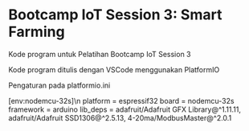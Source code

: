 # Bootcamp IoT Session 3: Smart Farming
Kode program untuk Pelatihan Bootcamp IoT Session 3

Kode program ditulis dengan VSCode menggunakan PlatformIO

Pengaturan pada platformio.ini

[env:nodemcu-32s]\n
platform    = espressif32
board       = nodemcu-32s
framework   = arduino
lib_deps    = adafruit/Adafruit GFX Library@^1.11.11, adafruit/Adafruit SSD1306@^2.5.13, 4-20ma/ModbusMaster@^2.0.1


